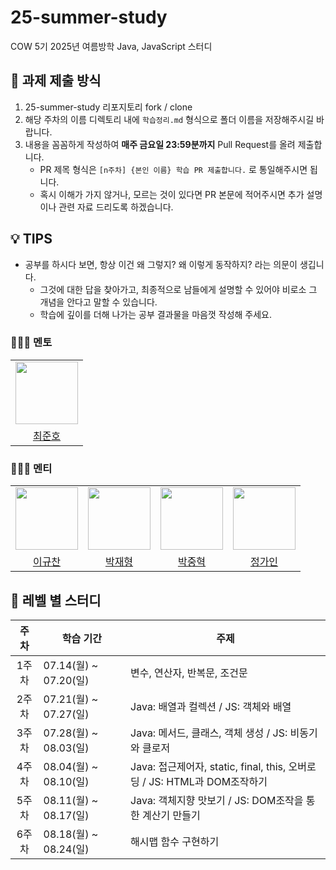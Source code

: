 # 25-summer-study

COW 5기 2025년 여름방학 Java, JavaScript 스터디

## 📒 과제 제출 방식

1. 25-summer-study 리포지토리 fork / clone
2. 해당 주차의 이름 디렉토리 내에 `학습정리.md` 형식으로 폴더 이름을 저장해주시길 바랍니다.
3. 내용을 꼼꼼하게 작성하여 **매주 금요일 23:59분까지** Pull Request를 올려 제출합니다.
   - PR 제목 형식은 `[n주차] {본인 이름} 학습 PR 제출합니다.` 로 통일해주시면 됩니다.
   - 혹시 이해가 가지 않거나, 모르는 것이 있다면 PR 본문에 적어주시면 추가 설명이나 관련 자료 드리도록 하겠습니다.

## 💡 TIPS

- 공부를 하시다 보면, 항상 이건 왜 그렇지? 왜 이렇게 동작하지? 라는 의문이 생깁니다.
  - 그것에 대한 답을 찾아가고, 최종적으로 남들에게 설명할 수 있어야 비로소 그 개념을 안다고 말할 수 있습니다.
  - 학습에 깊이를 더해 나가는 공부 결과물을 마음껏 작성해 주세요.

### 👩‍👧‍👦 멘토

<center>
<table  width="100%">
  <tr>
    <td  align="center">
      <img  src="https://avatars.githubusercontent.com/u/127816010?v=4"  width="100px;"  alt=""/>
    </td>
  </tr>
  <tr>
    <td align="center">
        <a href="https://github.com/KoSeonJe">
            <div>최준호</div>
        </a>
    </td>
  </tr>
</table>
</center>

### 👩‍👧‍👦 멘티

<center>
<table  width="100%">
  <tr>
    <td  align="center">
      <img  src=https://avatars.githubusercontent.com/u/176226843?v=4"  width="100px;"  alt=""/>
    </td>
    <td  align="center">
      <img  src="https://avatars.githubusercontent.com/u/208924467?v=4"  width="100px;"  alt=""/>
    </td>
    <td  align="center">
      <img  src="https://avatars.githubusercontent.com/u/220484437?v=4"  width="100px;"  alt=""/>
    </td>
    <td  align="center">
      <img  src="https://avatars.githubusercontent.com/u/212836798?v=4"  width="100px;"  alt=""/>
    </td>
  </tr>
  <tr>
    <td align="center">
        <a href="https://github.com/ryamil">
            <div>이규찬</div>
        </a>
    </td>
    <td align="center">
        <a href="https://github.com/starain-t1">
            <div>박재형</div>
        </a>
    </td>
    <td align="center">
        <a href="https://github.com/junghyeak">
            <div>박중혁</div>
        </a>
    </td>
    <td align="center">
        <a href="https://github.com/kitten466">
            <div>정가인</div>
        </a>
    </td>
  </tr>
</table>
</center>

## 📖 레벨 별 스터디

| 주차  | 학습 기간             | 주제                                                                     |
| :---: | --------------------- | ------------------------------------------------------------------------ |
| 1주차 | 07.14(월) ~ 07.20(일) | 변수, 연산자, 반복문, 조건문                                             |
| 2주차 | 07.21(월) ~ 07.27(일) | Java: 배열과 컬렉션 / JS: 객체와 배열                                    |
| 3주차 | 07.28(월) ~ 08.03(일) | Java: 메서드, 클래스, 객체 생성 / JS: 비동기와 클로저                    |
| 4주차 | 08.04(월) ~ 08.10(일) | Java: 접근제어자, static, final, this, 오버로딩 / JS: HTML과 DOM조작하기 |
| 5주차 | 08.11(월) ~ 08.17(일) | Java: 객체지향 맛보기 / JS: DOM조작을 통한 계산기 만들기                 |
| 6주차 | 08.18(월) ~ 08.24(일) | 해시맵 함수 구현하기                                                     |
